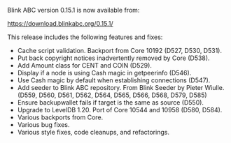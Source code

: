 Blink ABC version 0.15.1 is now available from:

  <https://download.blinkabc.org/0.15.1/>

This release includes the following features and fixes:

- Cache script validation. Backport from Core 10192 (D527, D530, D531).
- Put back copyright notices inadvertently removed by Core (D538).
- Add Amount class for CENT and COIN (D529).
- Display if a node is using Cash magic in getpeerinfo (D546).
- Use Cash magic by default when establishing connections (D547).
- Add seeder to Blink ABC repository. From Blink Seeder by Pieter Wiulle.
  (D559, D560, D561, D562, D564, D565, D566, D568, D579, D585)
- Ensure backupwallet fails if target is the same as source (D550).
- Upgrade to LevelDB 1.20. Port of Core 10544 and 10958 (D580, D584).
- Various backports from Core.
- Various bug fixes.
- Various style fixes, code cleanups, and refactorings.
